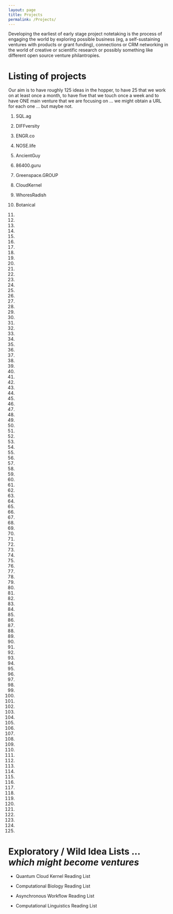 ```yaml
---
layout: page
title: Projects
permalink: /Projects/
---
```



Developing the earliest of early stage project notetaking is the process of engaging the world by exploring possible business (eg, a self-sustaining ventures with products or grant funding), connections or CRM networking in the world of creative or scientific research or possibly something like different open source venture philantropies.

# Listing of projects

Our aim is to have roughly 125 ideas in the hopper, to have 25 that we work on at least once a month, to have five that we touch once a week and to have ONE main venture that we are focusing on ... we might obtain a URL for each one ... but maybe not.

1) SQL.ag

2) DIFFversity

3) ENGR.co

4) NOSE.life

5) AncientGuy

6) 86400.guru

7) Greenspace.GROUP

8) CloudKernel

9) WhoresRadish

10) Botanical 

11)

12) 

13)

14) 

15)

16)

17)

18)

19)

20)

21)

22) 

23)

24) 

25)

26)

27)

28)

29)

30)

31)

32) 

33)

34) 

35)

36)

37)

38)

39)

40)

41)

42) 

43)

44) 

45)

46)

47)

48)

49)

50)

51)

52) 

53)

54) 

55)

56)

57)

58)

59)

60)

61)

62) 

63)

64) 

65)

66)

67)

68)

69)

70)

71)

72) 

73)

74) 

75)

76)

77)

78)

79)

80)

81)

82) 

83)

84) 

85)

86)

87)

88)

89)

90)

91)

92) 

93)

94) 

95)

96)

97)

98)

99)

100)

101)

102) 

103)

104) 

105)

106)

107)

108)

109)

110)

111)

112) 

113)

114) 

115)

116)

117)

118)

119)

120)

121)

122)

123)

124)

125)

# Exploratory / Wild Idea Lists ... *which might become ventures*


* Quantum Cloud Kernel Reading List

* Computational Biology Reading List

* Asynchronous Workflow Reading List

* Computational Linguistics Reading List
